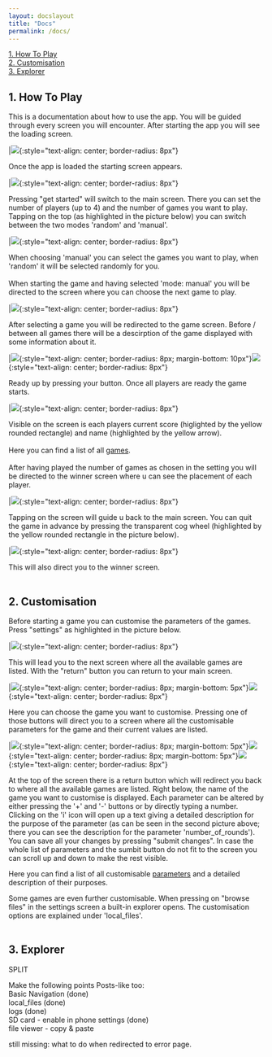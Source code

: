 ```yaml
---
layout: docslayout
title: "Docs"
permalink: /docs/
---
```



[1. How To Play](#1-how-to-play)
<br>
[2. Customisation](#2-customisation)
<br>
[3. Explorer](#3-explorer)


## 1. How To Play
This is a documentation about how to use the app. You will be guided through every screen you will encounter.
After starting the app you will see the loading screen.

|![](/assets/img/loading.jpg){:style="text-align: center; border-radius: 8px"}

Once the app is loaded the starting screen appears.

|![](/assets/img/start.jpg){:style="text-align: center; border-radius: 8px"}

Pressing "get started" will switch to the main screen. There you can set the number of players (up to 4) and the number of games you want to play. Tapping on the top (as highlighted in the picture below) you can switch between the two modes 'random' and 'manual'.

|![](/assets/img/gamesettings_random_01.jpg){:style="text-align: center; border-radius: 8px"}

When choosing 'manual' you can select the games you want to play, when 'random' it will be selected randomly for you.
<br>
<br>
When starting the game and having selected 'mode: manual' you will be directed to the screen where you can choose the next game to play.

|![](/assets/img/choosegame.jpg){:style="text-align: center; border-radius: 8px"}

After selecting a game you will be redirected to the game screen. Before / between all games there will be a descirption of the game displayed with some information about it.

|![](/assets/img/betweengames.jpg){:style="text-align: center; border-radius: 8px; margin-bottom: 10px"}![](/assets/img/betweengames2.jpg){:style="text-align: center; border-radius: 8px"}

Ready up by pressing your button. Once all players are ready the game starts.

|![](/assets/img/game1.jpg){:style="text-align: center; border-radius: 8px"}

Visible on the screen is each players current score (higlighted by the yellow rounded rectangle) and name (highlighted by the yellow arrow).
<br>
<br>
Here you can find a list of all <a id="games_link">[games](/docs/games/)</a>.
<br>
<br>
After having played the number of games as chosen in the setting you will be directed to the winner screen where u can see the placement of each player.

|![](/assets/img/winner.jpg){:style="text-align: center; border-radius: 8px"}

Tapping on the screen will guide u back to the main screen. You can quit the game in advance by pressing the transparent cog wheel (highlighted by the yellow rounded rectangle in the picture below).

|![](/assets/img/quit.jpg){:style="text-align: center; border-radius: 8px"}

This will also direct you to the winner screen.
<br>
<br>
## 2. Customisation
Before starting a game you can customise the parameters of the games. Press "settings" as highlighted in the picture below.

|![](/assets/img/gamesettings_random_1-1.jpg){:style="text-align: center; border-radius: 8px"}

This will lead you to the next screen where all the available games are listed. With the "return" button you can return to your main screen.

|![](/assets/img/thegamesettings0.jpg){:style="text-align: center; border-radius: 8px; margin-bottom: 5px"}![](/assets/img/thegamesettings1.jpg){:style="text-align: center; border-radius: 8px"}

Here you can choose the game you want to customise. Pressing one of those buttons will direct you to a screen where all the customisable parameters for the game and their current values are listed.

|![](/assets/img/demgamesettings0.jpg){:style="text-align: center; border-radius: 8px; margin-bottom: 5px"}![](/assets/img/demgamesettings2.jpg){:style="text-align: center; border-radius: 8px; margin-bottom: 5px"}![](/assets/img/demgamesettings1.jpg){:style="text-align: center; border-radius: 8px"}

At the top of the screen there is a return button which will redirect you back to where all the available games are listed. Right below, the name of the game you want to customise is displayed. Each parameter can be altered by either pressing the '+' and '-' buttons or by directly typing a number. Clicking on the 'i' icon will open up a text giving a detailed description for the purpose of the parameter (as can be seen in the second picture above; there you can see the description for the parameter 'number_of_rounds'). You can save all your changes by pressing "submit changes". In case the whole list of parameters and the sumbit button do not fit to the screen you can scroll up and down to make the rest visible.

Here you can find a list of all customisable [parameters](/docs/parameters/) and a detailed description of their purposes.

Some games are even further customisable. When pressing on "browse files" in the settings screen a built-in explorer opens. The customisation options are explained under 'local_files'.
<br>
<br>
## 3. Explorer

SPLIT

Make the following points Posts-like too:
<br>
Basic Navigation (done)
<br>
local_files (done)
<br>
logs (done)
<br>
SD card - enable in phone settings (done)
<br>
file viewer - copy & paste

still missing: what to do when redirected to error page.
